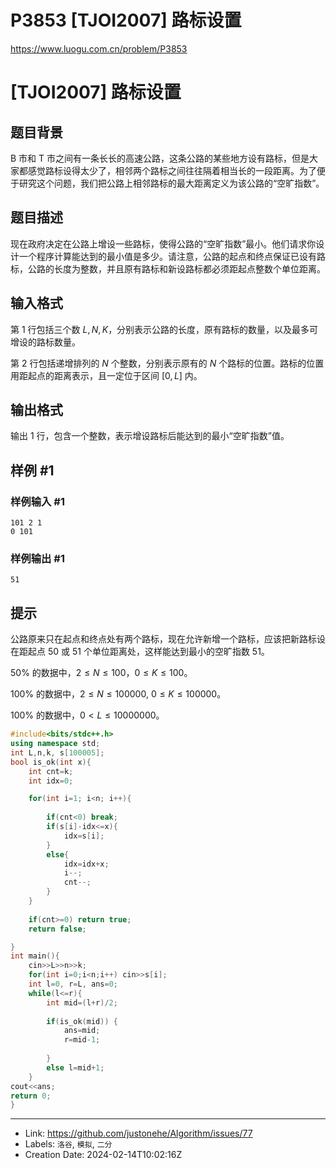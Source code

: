 # P3853 [TJOI2007] 路标设置

https://www.luogu.com.cn/problem/P3853
# [TJOI2007] 路标设置

## 题目背景

B 市和 T 市之间有一条长长的高速公路，这条公路的某些地方设有路标，但是大家都感觉路标设得太少了，相邻两个路标之间往往隔着相当长的一段距离。为了便于研究这个问题，我们把公路上相邻路标的最大距离定义为该公路的“空旷指数”。

## 题目描述

现在政府决定在公路上增设一些路标，使得公路的“空旷指数”最小。他们请求你设计一个程序计算能达到的最小值是多少。请注意，公路的起点和终点保证已设有路标，公路的长度为整数，并且原有路标和新设路标都必须距起点整数个单位距离。

## 输入格式

第 $1$ 行包括三个数 $L,N,K$，分别表示公路的长度，原有路标的数量，以及最多可增设的路标数量。


第 $2$ 行包括递增排列的 $N$ 个整数，分别表示原有的 $N$ 个路标的位置。路标的位置用距起点的距离表示，且一定位于区间 $[0,L]$ 内。

## 输出格式

输出 $1$ 行，包含一个整数，表示增设路标后能达到的最小“空旷指数”值。

## 样例 #1

### 样例输入 #1

```
101 2 1
0 101
```

### 样例输出 #1

```
51
```

## 提示

公路原来只在起点和终点处有两个路标，现在允许新增一个路标，应该把新路标设在距起点 $50$ 或 $51$ 个单位距离处，这样能达到最小的空旷指数 $51$。

$50\%$ 的数据中，$2 \leq N \leq 100$，$0 \leq K \leq 100$。

$100\%$ 的数据中，$2 \leq N \leq 100000$, $0 \leq K \leq100000$。

$100\%$ 的数据中，$0 < L \leq 10000000$。
```cpp
#include<bits/stdc++.h>
using namespace std;
int L,n,k, s[100005];
bool is_ok(int x){
	int cnt=k;
	int idx=0;

	for(int i=1; i<n; i++){
	
		if(cnt<0) break;
		if(s[i]-idx<=x){
			idx=s[i];
		}
		else{
			idx=idx+x;
			i--;
			cnt--;
		}
	}
	
	if(cnt>=0) return true;
	return false;

}
int main(){
	cin>>L>>n>>k;
	for(int i=0;i<n;i++) cin>>s[i];
	int l=0, r=L, ans=0;
	while(l<=r){
		int mid=(l+r)/2;
	
		if(is_ok(mid)) {
			ans=mid;
			r=mid-1;
		
		}
		else l=mid+1;
	}
cout<<ans;
return 0;
}
```


---

* Link: https://github.com/justonehe/Algorithm/issues/77
* Labels: `洛谷`, `模拟`, `二分`
* Creation Date: 2024-02-14T10:02:16Z

